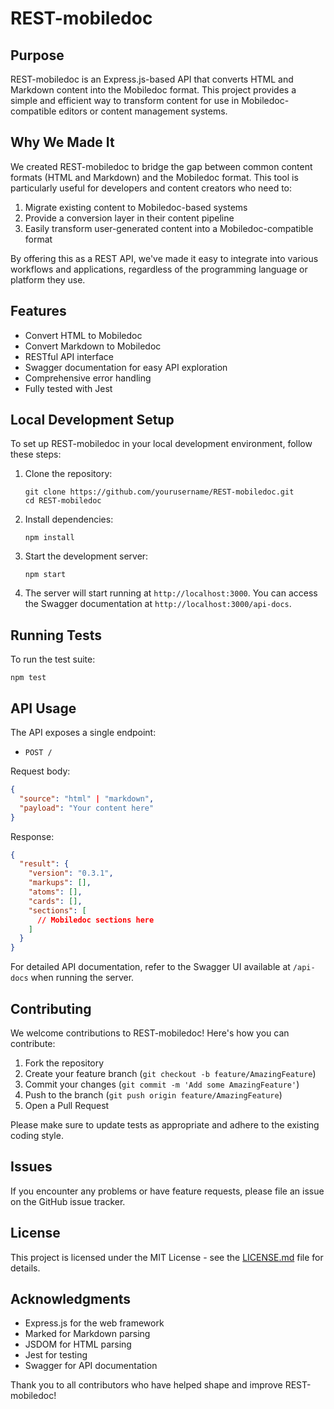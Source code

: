 # REST-mobiledoc

## Purpose

REST-mobiledoc is an Express.js-based API that converts HTML and Markdown content into the Mobiledoc format. This project provides a simple and efficient way to transform content for use in Mobiledoc-compatible editors or content management systems.

## Why We Made It

We created REST-mobiledoc to bridge the gap between common content formats (HTML and Markdown) and the Mobiledoc format. This tool is particularly useful for developers and content creators who need to:

1. Migrate existing content to Mobiledoc-based systems
2. Provide a conversion layer in their content pipeline
3. Easily transform user-generated content into a Mobiledoc-compatible format

By offering this as a REST API, we've made it easy to integrate into various workflows and applications, regardless of the programming language or platform they use.

## Features

- Convert HTML to Mobiledoc
- Convert Markdown to Mobiledoc
- RESTful API interface
- Swagger documentation for easy API exploration
- Comprehensive error handling
- Fully tested with Jest

## Local Development Setup

To set up REST-mobiledoc in your local development environment, follow these steps:

1. Clone the repository:
   ```
   git clone https://github.com/yourusername/REST-mobiledoc.git
   cd REST-mobiledoc
   ```

2. Install dependencies:
   ```
   npm install
   ```

3. Start the development server:
   ```
   npm start
   ```

4. The server will start running at `http://localhost:3000`. You can access the Swagger documentation at `http://localhost:3000/api-docs`.

## Running Tests

To run the test suite:

```
npm test
```

## API Usage

The API exposes a single endpoint:

- `POST /`

Request body:

```json
{
  "source": "html" | "markdown",
  "payload": "Your content here"
}
```

Response:

```json
{
  "result": {
    "version": "0.3.1",
    "markups": [],
    "atoms": [],
    "cards": [],
    "sections": [
      // Mobiledoc sections here
    ]
  }
}
```

For detailed API documentation, refer to the Swagger UI available at `/api-docs` when running the server.

## Contributing

We welcome contributions to REST-mobiledoc! Here's how you can contribute:

1. Fork the repository
2. Create your feature branch (`git checkout -b feature/AmazingFeature`)
3. Commit your changes (`git commit -m 'Add some AmazingFeature'`)
4. Push to the branch (`git push origin feature/AmazingFeature`)
5. Open a Pull Request

Please make sure to update tests as appropriate and adhere to the existing coding style.

## Issues

If you encounter any problems or have feature requests, please file an issue on the GitHub issue tracker.

## License

This project is licensed under the MIT License - see the [LICENSE.md](LICENSE.md) file for details.

## Acknowledgments

- Express.js for the web framework
- Marked for Markdown parsing
- JSDOM for HTML parsing
- Jest for testing
- Swagger for API documentation

Thank you to all contributors who have helped shape and improve REST-mobiledoc!